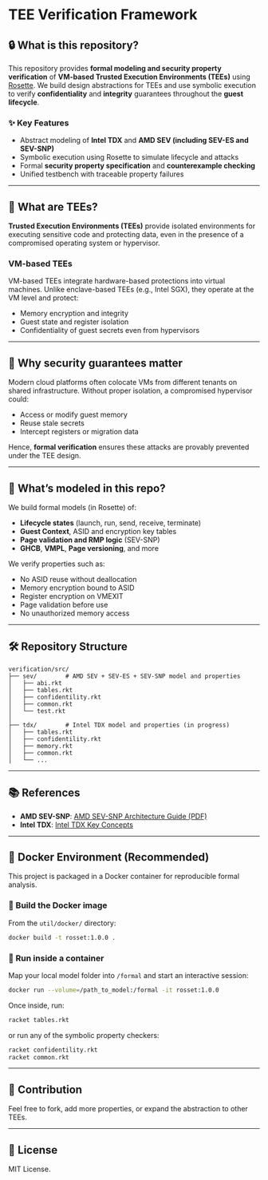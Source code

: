 # TEE Verification Framework

## 🔒 What is this repository?

This repository provides **formal modeling and security property verification** of **VM-based Trusted Execution Environments (TEEs)** using [Rosette](https://emina.github.io/rosette/). We build design abstractions for TEEs and use symbolic execution to verify **confidentiality** and **integrity** guarantees throughout the **guest lifecycle**.

### ✨ Key Features

- Abstract modeling of **Intel TDX** and **AMD SEV (including SEV-ES and SEV-SNP)**
- Symbolic execution using Rosette to simulate lifecycle and attacks
- Formal **security property specification** and **counterexample checking**
- Unified testbench with traceable property failures

---

## 🧠 What are TEEs?

**Trusted Execution Environments (TEEs)** provide isolated environments for executing sensitive code and protecting data, even in the presence of a compromised operating system or hypervisor.

### VM-based TEEs

VM-based TEEs integrate hardware-based protections into virtual machines. Unlike enclave-based TEEs (e.g., Intel SGX), they operate at the VM level and protect:

- Memory encryption and integrity
- Guest state and register isolation
- Confidentiality of guest secrets even from hypervisors

---

## 📌 Why security guarantees matter

Modern cloud platforms often colocate VMs from different tenants on shared infrastructure. Without proper isolation, a compromised hypervisor could:

- Access or modify guest memory
- Reuse stale secrets
- Intercept registers or migration data

Hence, **formal verification** ensures these attacks are provably prevented under the TEE design.

---

## 🧩 What’s modeled in this repo?

We build formal models (in Rosette) of:

- **Lifecycle states** (launch, run, send, receive, terminate)
- **Guest Context**, ASID and encryption key tables
- **Page validation and RMP logic** (SEV-SNP)
- **GHCB**, **VMPL**, **Page versioning**, and more

We verify properties such as:

- No ASID reuse without deallocation
- Memory encryption bound to ASID
- Register encryption on VMEXIT
- Page validation before use
- No unauthorized memory access

---

## 🛠 Repository Structure

```
verification/src/
├── sev/        # AMD SEV + SEV-ES + SEV-SNP model and properties
│   ├── abi.rkt
│   ├── tables.rkt
│   ├── confidentility.rkt
│   ├── common.rkt
│   └── test.rkt
│
├── tdx/        # Intel TDX model and properties (in progress)
│   ├── tables.rkt
│   ├── confidentility.rkt
│   ├── memory.rkt
│   ├── common.rkt
│   └── ...
```

---

## 📚 References

- **AMD SEV-SNP**: [AMD SEV-SNP Architecture Guide (PDF)](https://www.amd.com/system/files/TechDocs/56860.pdf)
- **Intel TDX**: [Intel TDX Key Concepts](https://www.intel.com/content/www/us/en/developer/articles/technical/intel-trust-domain-extensions.html)

---

## 🐳 Docker Environment (Recommended)

This project is packaged in a Docker container for reproducible formal analysis.

### 🔧 Build the Docker image

From the `util/docker/` directory:

```bash
docker build -t rosset:1.0.0 .
```

### 🚀 Run inside a container

Map your local model folder into `/formal` and start an interactive session:

```bash
docker run --volume=/path_to_model:/formal -it rosset:1.0.0
```

Once inside, run:

```bash
racket tables.rkt
```

or run any of the symbolic property checkers:

```bash
racket confidentility.rkt
racket common.rkt
```

---

## 🤝 Contribution

Feel free to fork, add more properties, or expand the abstraction to other TEEs.

---

## 📄 License

MIT License.
